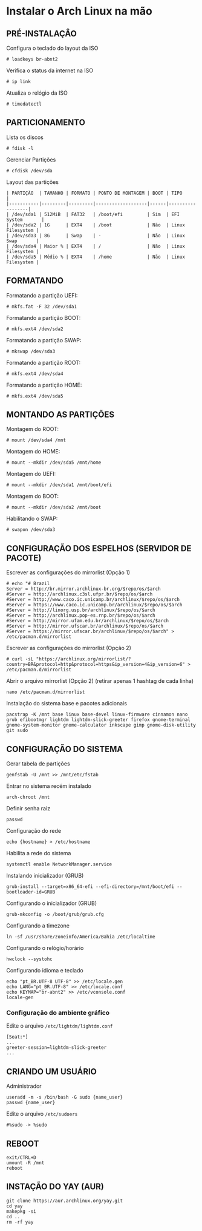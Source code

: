 # Instalar o Arch Linux na mão

## PRÉ-INSTALAÇÂO

Configura o teclado do layout da ISO

```
# loadkeys br-abnt2
```

Verifica o status da internet na ISO

```
# ip link
```

Atualiza o relógio da ISO

```
# timedatectl
```

## PARTICIONAMENTO

Lista os discos

```
# fdisk -l
```

Gerenciar Partições

```
# cfdisk /dev/sda
```

Layout das partições

```
| PARTIÇÃO  | TAMANHO | FORMATO | PONTO DE MONTAGEM | BOOT | TIPO             |
|-----------|---------|---------|-------------------|------|------------------|
| /dev/sda1 | 512MiB  | FAT32   | /boot/efi         | Sim  | EFI System       |
| /dev/sda2 | 1G      | EXT4    | /boot             | Não  | Linux Filesystem |
| /dev/sda3 | 8G      | Swap    | -                 | Não  | Linux Swap       |
| /dev/sda4 | Maior % | EXT4    | /                 | Não  | Linux Filesystem |
| /dev/sda5 | Médio % | EXT4    | /home             | Não  | Linux Filesystem |
```

## FORMATANDO

Formatando a partição UEFI:

```
# mkfs.fat -F 32 /dev/sda1
```

Formatando a partição BOOT:

```
# mkfs.ext4 /dev/sda2
```

Formatando a partição SWAP:

```
# mkswap /dev/sda3
```

Formatando a partição ROOT:

```
# mkfs.ext4 /dev/sda4
```

Formatando a partição HOME:

```
# mkfs.ext4 /dev/sda5
```

## MONTANDO AS PARTIÇÕES

Montagem do ROOT:

```
# mount /dev/sda4 /mnt
```

Montagem do HOME:

```
# mount --mkdir /dev/sda5 /mnt/home
```

Montagem do UEFI:

```
# mount --mkdir /dev/sda1 /mnt/boot/efi
```

Montagem do BOOT:

```
# mount --mkdir /dev/sda2 /mnt/boot
```

Habilitando o SWAP:

```
# swapon /dev/sda3
```

## CONFIGURAÇÃO DOS ESPELHOS (SERVIDOR DE PACOTE)

Escrever as configurações do mirrorlist (Opção 1)

```
# echo "# Brazil
Server = http://br.mirror.archlinux-br.org/$repo/os/$arch
#Server = http://archlinux.c3sl.ufpr.br/$repo/os/$arch
#Server = http://www.caco.ic.unicamp.br/archlinux/$repo/os/$arch
#Server = https://www.caco.ic.unicamp.br/archlinux/$repo/os/$arch
#Server = http://linorg.usp.br/archlinux/$repo/os/$arch
#Server = http://archlinux.pop-es.rnp.br/$repo/os/$arch
#Server = http://mirror.ufam.edu.br/archlinux/$repo/os/$arch
#Server = http://mirror.ufscar.br/archlinux/$repo/os/$arch
#Server = https://mirror.ufscar.br/archlinux/$repo/os/$arch" > /etc/pacman.d/mirrorlist
```

Escrever as configurações do mirrorlist (Opção 2)

```
# curl -sL "https://archlinux.org/mirrorlist/?country=BR&protocol=http&protocol=https&ip_version=4&ip_version=6" > /etc/pacman.d/mirrorlist
```

Abrir o arquivo mirrorlist (Opção 2) (retirar apenas 1 hashtag de cada linha)

```
nano /etc/pacman.d/mirrorlist
```

Instalação do sistema base e pacotes adicionais

```
pacstrap -K /mnt base linux base-devel linux-firmware cinnamon nano grub efibootmgr lightdm lightdm-slick-greeter firefox gnome-terminal gnome-system-monitor gnome-calculator inkscape gimp gnome-disk-utility git sudo
```

## CONFIGURAÇÃO DO SISTEMA

Gerar tabela de partições

```
genfstab -U /mnt >> /mnt/etc/fstab
```

Entrar no sistema recém instalado

```
arch-chroot /mnt
```

Definir senha raiz

```
passwd
```

Configuração do rede

```
echo {hostname} > /etc/hostname
```

Habilita a rede do sistema

```
systemctl enable NetworkManager.service
```

Instalando inicializador (GRUB)

```
grub-install --target=x86_64-efi --efi-directory=/mnt/boot/efi --bootloader-id=GRUB
```

Configurando o inicializador (GRUB)

```
grub-mkconfig -o /boot/grub/grub.cfg
```

Configurando a timezone

```
ln -sf /usr/share/zoneinfo/America/Bahia /etc/localtime
```

Configurando o relógio/horário

```
hwclock --systohc
```

Configurando idioma e teclado

```
echo "pt_BR.UTF-8 UTF-8" >> /etc/locale.gen
echo LANG="pt_BR.UTF-8" >> /etc/locale.conf
echo KEYMAP="br-abnt2" >> /etc/vconsole.conf
locale-gen
```

### Configuração do ambiente gráfico

Edite o arquivo `/etc/lightdm/lightdm.conf`

```
[Seat:*]
...
greeter-session=lightdm-slick-greeter
...
```

## CRIANDO UM USUÁRIO

Administrador

```
useradd -m -s /bin/bash -G sudo {name_user}
passwd {name_user}
```

Edite o arquivo `/etc/sudoers`

```
#%sudo -> %sudo
```

## REBOOT

```
exit/CTRL+D
umount -R /mnt
reboot
```

## INSTAÇÃO DO YAY (AUR)

```
git clone https://aur.archlinux.org/yay.git
cd yay
makepkg -si
cd ..
rm -rf yay
```
